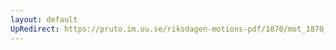 ```yaml
---
layout: default
UpRedirect: https://pruto.im.uu.se/riksdagen-motions-pdf/1870/mot_1870__ak__55.pdf
---
```

